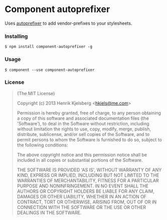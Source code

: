 Component autoprefixer
======================

Uses [autoprefixer](https://github.com/ai/autoprefixer) to add
vendor-prefixes to your stylesheets.


### Installing

    $ npm install component-autoprefixer -g


### Usage

    $ component --use component-autoprefixer


### License

> (The MIT License)
> 
> Copyright (c) 2013 Henrik Kjelsberg &lt;hkjels@me.com&gt;
> 
> Permission is hereby granted, free of charge, to any person obtaining
> a copy of this software and associated documentation files (the
> 'Software'), to deal in the Software without restriction, including
> without limitation the rights to use, copy, modify, merge, publish,
> distribute, sublicense, and/or sell copies of the Software, and to
> permit persons to whom the Software is furnished to do so, subject to
> the following conditions:
> 
> The above copyright notice and this permission notice shall be
> included in all copies or substantial portions of the Software.
> 
> THE SOFTWARE IS PROVIDED 'AS IS', WITHOUT WARRANTY OF ANY KIND,
> EXPRESS OR IMPLIED, INCLUDING BUT NOT LIMITED TO THE WARRANTIES OF
> MERCHANTABILITY, FITNESS FOR A PARTICULAR PURPOSE AND NONINFRINGEMENT.
> IN NO EVENT SHALL THE AUTHORS OR COPYRIGHT HOLDERS BE LIABLE FOR ANY
> CLAIM, DAMAGES OR OTHER LIABILITY, WHETHER IN AN ACTION OF CONTRACT,
> TORT OR OTHERWISE, ARISING FROM, OUT OF OR IN CONNECTION WITH THE
> SOFTWARE OR THE USE OR OTHER DEALINGS IN THE SOFTWARE.

